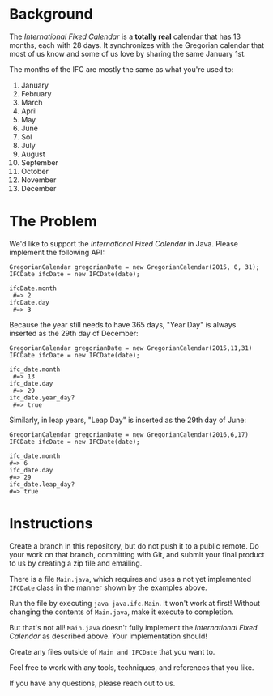 # Background

The _International Fixed Calendar_ is a **totally real** calendar that has 13 months, each with 28 days. It synchronizes with the Gregorian calendar that most of us know and some of us love by sharing the same January 1st.

The months of the IFC are mostly the same as what you're used to:

1. January
2. February
3. March
4. April
5. May
6. June
7. Sol
8. July
9. August
10. September
11. October
12. November
13. December

# The Problem

We'd like to support the _International Fixed Calendar_ in Java. Please implement the following API:



    GregorianCalendar gregorianDate = new GregorianCalendar(2015, 0, 31);
    IFCDate ifcDate = new IFCDate(date);

    ifcDate.month
     #=> 2
    ifcDate.day
     #=> 3



Because the year still needs to have 365 days, "Year Day" is always inserted as the 29th day of December:

    GregorianCalendar gregorianDate = new GregorianCalendar(2015,11,31)
	IFCDate ifcDate = new IFCDate(date);

	ifc_date.month
	 #=> 13
	ifc_date.day
	 #=> 29
	ifc_date.year_day?
	 #=> true

Similarly, in leap years, "Leap Day" is inserted as the 29th day of June:

	GregorianCalendar gregorianDate = new GregorianCalendar(2016,6,17)
	IFCDate ifcDate = new IFCDate(date);

	ifc_date.month
 	#=> 6
	ifc_date.day
 	#=> 29
	ifc_date.leap_day?
 	#=> true

# Instructions

Create a branch in this repository, but do not push it to a public remote. Do your work on that branch, committing with Git, and submit your final product to us by creating a zip file and emailing.

There is a file `Main.java`, which requires and uses a not yet implemented `IFCDate` class in the manner shown by the examples above.

Run the file by executing `java java.ifc.Main`. It won't work at first! Without changing the contents of `Main.java`, make it execute to completion.

But that's not all! `Main.java` doesn't fully implement the _International Fixed Calendar_ as described above. Your implementation should!

Create any files outside of `Main and IFCDate` that you want to.

Feel free to work with any tools, techniques, and references that you like.

If you have any questions, please reach out to us.

